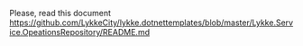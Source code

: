 ﻿Please, read this document https://github.com/LykkeCity/lykke.dotnettemplates/blob/master/Lykke.Service.OpeationsRepository/README.md